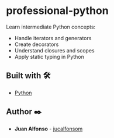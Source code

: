 # professional-python

Learn intermediate Python concepts:

* Handle iterators and generators
* Create decorators
* Understand closures and scopes
* Apply static typing in Python

## Built with 🛠️

* [Python](https://www.python.org/)

## Author ✒️

* **Juan Alfonso** - [jucalfonsom](https://github.com/jucalfonsom)
